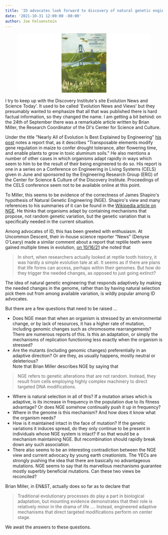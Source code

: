 ```yaml
---
title: 'ID advocates look forward to discovery of natural genetic engineering'
date: '2021-10-31 12:00:00 -08:00'
author: Joe Felsenstein
---
```


<figure><img src="/uploads/2021/Tacoma_Narrows_Bridge.jpg" alt="Image of the Tacoma Narrows Bridge"/></figure>

I try to keep up with the Discovery Institute's site Evolution News and Science Today'.  It used to
be called 'Evolution News and Views' but they presumably wanted to emphasize that all that was
published there is hard factual information, so they changed the name.  I am getting a bit
behind: on the 24th of September there was a remarkable article written by Brian Miller, the Research Coordinator
of the DI's Center for Science and Culture.

Under the title "Nearly All of Evolution Is Best Explained by Engineering" [his
post](https://evolutionnews.org/2021/09/nearly-all-of-evolution-is-best-explained-by-engineering/) notes a
report that, as it describes "Transposable elements modify gene regulation in maize to confer drought tolerance,
alter flowering time, and enable plants to grow in toxic aluminum soils."  He also mentions a number
of other cases in which organisms adapt rapidly in ways which seem to him to be the result
of their being engineered to do so.  His report is one in a series on a Conference on Engineering in
Living Systems (CELS) given in June and sponsored by the Engineering Research Group (ERG) of
the Center for Science &amp; Culture of the Discovery Institute.  Proceedings of the CELS conference
seem not to be available online at this point.

To Miller, this seems to be evidence of the correctness of James Shapiro's hypothesis of
Natural Genetic Engineering (NGE).  Shapiro's view and many references to his summaries of it
can be found in the [Wikipedia article on NGE](https://en.wikipedia.org/wiki/Natural_genetic_engineering).
He thinks that organisms adapt by containing mechanisms that propose, not random genetic variation, but
the genetic variation that is specifically needed in the current situation.

Among advocates of ID, this has been greeted with enthusiasm.  At Uncommon Descent, their in-house
science reporter "News" (Denyse O'Leary) made a similar comment about a report that reptile teeth
were gained multiple times in evolution, [on
10/16/21](https://uncommondescent.com/evolution/reptiles-evolved-de-evolved-re-evolved-teeth/) she noted that 
> In short, when researchers actually looked at reptile tooth history, it was hardly a simple evolution tale at all. It seems as if there are plans that life forms can access, perhaps within their genomes. But how do they trigger the needed changes, as opposed to just going extinct?

The idea of natural genetic engineering that responds adaptively by making the needed changes in the
genome, rather than by having natural selection pick them out from among available variation, is wildly
popular among ID advocates.

But there are a few questions that need to be raised ...

<!--more-->

* Does NGE mean that when an organism is stressed by an environmental change, or by lack of
resources, it has a higher rate of mutation, including genomic changes such as chromosome
rearrangements?  There are numerous reports of this.  Is this an adaptation, or simply
the mechanisms of replication functioning less exactly when the organism is stressed?
* Are the mutants (including genomic changes) preferentially in an adaptive direction?  Or are
they, as usually happens, mostly neutral or deleterious?  
Note that Brian Miller describes NGE by saying that
> NGE refers to genetic alterations that are not random. Instead, they result from cells employing highly complex machinery to direct targeted DNA modifications.
* Where is natural selection in all of this?  If a mutation arises which is adaptive, is its
increase in frequency in the population due to its fitness advantage?  Or does NGE somehow
continually push it up in frequency?
* Where in the genome is this mechanism?  And how does it know what the organism needs?
* How is it maintained intact in the face of mutation?  If the genetic variations it induces
spread, do they only continue to be present in individuals whose NGE system is intact?  If so
that would be a mechanism maintaining NGE.  But recombination should rapidly break down any such
association.
* There also seems to be an interesting contradiction between the NGE view and current advocacy by
young earth creationists.  The YECs are strongly pushing the idea that there are basically no
advantageous mutations.  NGE seems to say that its marvellous mechanisms guarantee mostly
superbly beneficial mutations.  Can these two views be reconciled?

Brian Miller, in EN&amp;ST, actually does so far as to declare that
>Traditional evolutionary processes do play a part in biological adaptation, but mounting evidence demonstrates that their role is relatively minor in the drama of life .... Instead, engineered adaptive mechanisms that direct targeted modifications perform on center stage.

We await the answers to these questions.


